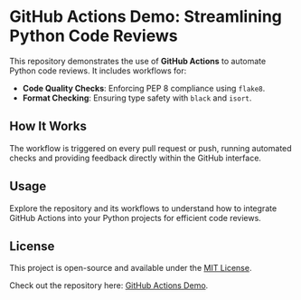 # GitHub Actions Demo: Streamlining Python Code Reviews  

This repository demonstrates the use of **GitHub Actions** to automate Python code reviews. It includes workflows for:  
- **Code Quality Checks**: Enforcing PEP 8 compliance using `flake8`.  
- **Format Checking**: Ensuring type safety with `black` and `isort`.  

## How It Works  

The workflow is triggered on every pull request or push, running automated checks and providing feedback directly within the GitHub interface.  

## Usage  

Explore the repository and its workflows to understand how to integrate GitHub Actions into your Python projects for efficient code reviews.  

## License  

This project is open-source and available under the [MIT License](LICENSE).  

Check out the repository here: [GitHub Actions Demo](https://github.com/Horizon733/github-actions-demo).
